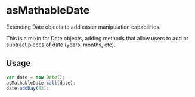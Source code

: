 # asMathableDate

Extending Date objects to add easier manipulation capabilities.

This is a mixin for Date objects, adding methods that allow users to add or subtract pieces of date (years, months, etc).

## Usage

```JavaScript
var date = new Date();
asMathableDate.call(date);
date.addDay(42);
```

